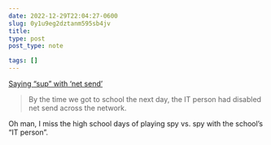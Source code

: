 ```yaml
---
date: 2022-12-29T22:04:27-0600
slug: 0y1u9eg2dztanm595sb4jv
title: 
type: post
post_type: note

tags: []
---
```

[Saying “sup” with ‘net send’](https://drew.shoes/posts/sup/)



> 
> By the time we got to school the next day, the IT person had disabled net send across the network.
> 
> 
> 


Oh man, I miss the high school days of playing spy vs. spy with the school’s “IT person”.



